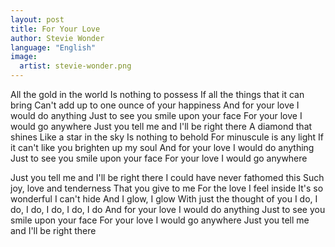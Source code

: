 ```yaml
---
layout: post
title: For Your Love
author: Stevie Wonder
language: "English"
image:
  artist: stevie-wonder.png
---
```

All the gold in the world
Is nothing to possess
If all the things that it can bring
Can't add up to one ounce of your happiness
And for your love
I would do anything
Just to see you smile upon your face
For your love
I would go anywhere
Just you tell me and I'll be right there
A diamond that shines
Like a star in the sky
Is nothing to behold
For minuscule is any light
If it can't like you brighten up my soul
And for your love
I would do anything
Just to see you smile upon your face
For your love
I would go anywhere


Just you tell me and I'll be right there
I could have never fathomed this
Such joy, love and tenderness
That you give to me
For the love I feel inside
It's so wonderful I can't hide
And I glow, I glow
With just the thought of you
I do, I do, I do, I do, I do, I do
And for your love
I would do anything
Just to see you smile upon your face
For your love
I would go anywhere
Just you tell me and I'll be right there
